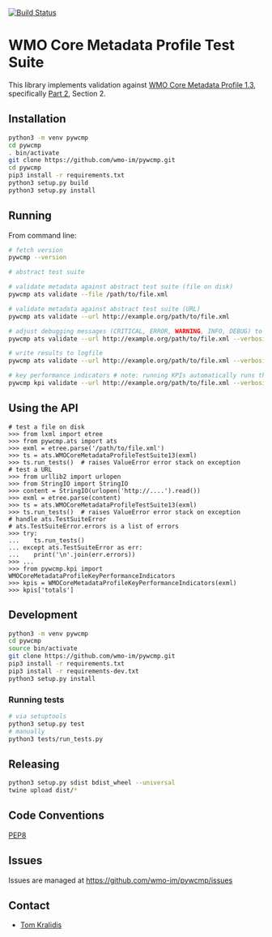 [![Build Status](https://github.com/wmo-im/pywcmp/workflows/build%20%E2%9A%99%EF%B8%8F/badge.svg)](https://github.com/wmo-im/pywcmp/actions)

# WMO Core Metadata Profile Test Suite

This library implements validation against [WMO Core Metadata Profile 1.3](http://wis.wmo.int/2013/metadata/version_1-3-0/WMO_Core_Metadata_Profile_v1.3_Part_1.pdf), specifically [Part 2](http://wis.wmo.int/2013/metadata/version_1-3-0/WMO_Core_Metadata_Profile_v1.3_Part_2.pdf), Section 2.

## Installation

```bash
python3 -m venv pywcmp
cd pywcmp
. bin/activate
git clone https://github.com/wmo-im/pywcmp.git
cd pywcmp
pip3 install -r requirements.txt
python3 setup.py build
python3 setup.py install
```

## Running

From command line:
```bash
# fetch version
pywcmp --version

# abstract test suite

# validate metadata against abstract test suite (file on disk)
pywcmp ats validate --file /path/to/file.xml

# validate metadata against abstract test suite (URL)
pywcmp ats validate --url http://example.org/path/to/file.xml

# adjust debugging messages (CRITICAL, ERROR, WARNING, INFO, DEBUG) to stdout
pywcmp ats validate --url http://example.org/path/to/file.xml --verbosity DEBUG

# write results to logfile
pywcmp ats validate --url http://example.org/path/to/file.xml --verbosity DEBUG --logfile /tmp/foo.txt

# key performance indicators # note: running KPIs automatically runs the ats
pywcmp kpi validate --url http://example.org/path/to/file.xml --verbosity DEBUG
```

## Using the API
```pycon
# test a file on disk
>>> from lxml import etree
>>> from pywcmp.ats import ats
>>> exml = etree.parse('/path/to/file.xml')
>>> ts = ats.WMOCoreMetadataProfileTestSuite13(exml)
>>> ts.run_tests()  # raises ValueError error stack on exception
# test a URL
>>> from urllib2 import urlopen
>>> from StringIO import StringIO
>>> content = StringIO(urlopen('http://....').read())
>>> exml = etree.parse(content)
>>> ts = ats.WMOCoreMetadataProfileTestSuite13(exml)
>>> ts.run_tests()  # raises ValueError error stack on exception
# handle ats.TestSuiteError
# ats.TestSuiteError.errors is a list of errors
>>> try:
...    ts.run_tests()
... except ats.TestSuiteError as err:
...    print('\n'.join(err.errors))
>>> ...
>>> from pywcmp.kpi import WMOCoreMetadataProfileKeyPerformanceIndicators
>>> kpis = WMOCoreMetadataProfileKeyPerformanceIndicators(exml)
>>> kpis['totals']
```

## Development

```bash
python3 -m venv pywcmp
cd pywcmp
source bin/activate
git clone https://github.com/wmo-im/pywcmp.git
pip3 install -r requirements.txt
pip3 install -r requirements-dev.txt
python3 setup.py install
```

### Running tests

```bash
# via setuptools
python3 setup.py test
# manually
python3 tests/run_tests.py
```

## Releasing

```bash
python3 setup.py sdist bdist_wheel --universal
twine upload dist/*
```

## Code Conventions

[PEP8](https://www.python.org/dev/peps/pep-0008)

## Issues

Issues are managed at https://github.com/wmo-im/pywcmp/issues

## Contact

* [Tom Kralidis](https://github.com/tomkralidis)
